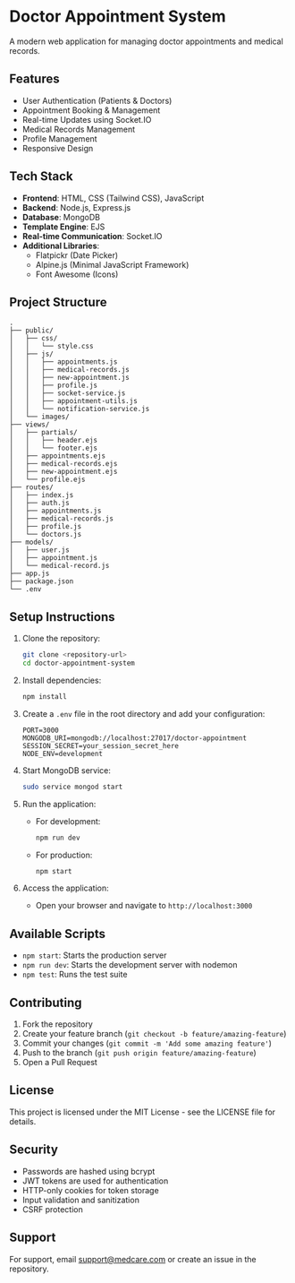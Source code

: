 # Doctor Appointment System

A modern web application for managing doctor appointments and medical records.

## Features

- User Authentication (Patients & Doctors)
- Appointment Booking & Management
- Real-time Updates using Socket.IO
- Medical Records Management
- Profile Management
- Responsive Design

## Tech Stack

- **Frontend**: HTML, CSS (Tailwind CSS), JavaScript
- **Backend**: Node.js, Express.js
- **Database**: MongoDB
- **Template Engine**: EJS
- **Real-time Communication**: Socket.IO
- **Additional Libraries**: 
  - Flatpickr (Date Picker)
  - Alpine.js (Minimal JavaScript Framework)
  - Font Awesome (Icons)

## Project Structure

```
.
├── public/
│   ├── css/
│   │   └── style.css
│   ├── js/
│   │   ├── appointments.js
│   │   ├── medical-records.js
│   │   ├── new-appointment.js
│   │   ├── profile.js
│   │   ├── socket-service.js
│   │   ├── appointment-utils.js
│   │   └── notification-service.js
│   └── images/
├── views/
│   ├── partials/
│   │   ├── header.ejs
│   │   └── footer.ejs
│   ├── appointments.ejs
│   ├── medical-records.ejs
│   ├── new-appointment.ejs
│   └── profile.ejs
├── routes/
│   ├── index.js
│   ├── auth.js
│   ├── appointments.js
│   ├── medical-records.js
│   ├── profile.js
│   └── doctors.js
├── models/
│   ├── user.js
│   ├── appointment.js
│   └── medical-record.js
├── app.js
├── package.json
└── .env
```

## Setup Instructions

1. Clone the repository:
   ```bash
   git clone <repository-url>
   cd doctor-appointment-system
   ```

2. Install dependencies:
   ```bash
   npm install
   ```

3. Create a `.env` file in the root directory and add your configuration:
   ```env
   PORT=3000
   MONGODB_URI=mongodb://localhost:27017/doctor-appointment
   SESSION_SECRET=your_session_secret_here
   NODE_ENV=development
   ```

4. Start MongoDB service:
   ```bash
   sudo service mongod start
   ```

5. Run the application:
   - For development:
     ```bash
     npm run dev
     ```
   - For production:
     ```bash
     npm start
     ```

6. Access the application:
   - Open your browser and navigate to `http://localhost:3000`

## Available Scripts

- `npm start`: Starts the production server
- `npm run dev`: Starts the development server with nodemon
- `npm test`: Runs the test suite

## Contributing

1. Fork the repository
2. Create your feature branch (`git checkout -b feature/amazing-feature`)
3. Commit your changes (`git commit -m 'Add some amazing feature'`)
4. Push to the branch (`git push origin feature/amazing-feature`)
5. Open a Pull Request

## License

This project is licensed under the MIT License - see the LICENSE file for details.

## Security

- Passwords are hashed using bcrypt
- JWT tokens are used for authentication
- HTTP-only cookies for token storage
- Input validation and sanitization
- CSRF protection

## Support

For support, email support@medcare.com or create an issue in the repository. 